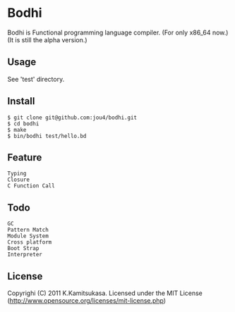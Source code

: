 # Bodhi

Bodhi is Functional programming language compiler.
(For only x86_64 now.)
(It is still the alpha version.)


## Usage

See 'test' directory.


## Install

	$ git clone git@github.com:jou4/bodhi.git
	$ cd bodhi
	$ make
	$ bin/bodhi test/hello.bd


## Feature

	Typing
	Closure
	C Function Call


## Todo

	GC
	Pattern Match
	Module System
	Cross platform
	Boot Strap
	Interpreter


## License

Copyrighi (C) 2011 K.Kamitsukasa.
Licensed under the MIT License (http://www.opensource.org/licenses/mit-license.php)

